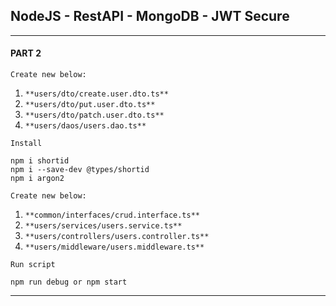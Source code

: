 ## NodeJS - RestAPI - MongoDB - JWT Secure

---

#### PART 2

`Create new below:`

1.  `**users/dto/create.user.dto.ts**`
2.  `**users/dto/put.user.dto.ts**`
3.  `**users/dto/patch.user.dto.ts**`
4.  `**users/daos/users.dao.ts**`

`Install`

```plaintext
npm i shortid
npm i --save-dev @types/shortid
npm i argon2
```

`Create new below:`

1.  `**common/interfaces/crud.interface.ts**`
2.  `**users/services/users.service.ts**`
3.  `**users/controllers/users.controller.ts**`
4.  `**users/middleware/users.middleware.ts**`

`Run script`

```plaintext
npm run debug or npm start
```

---
